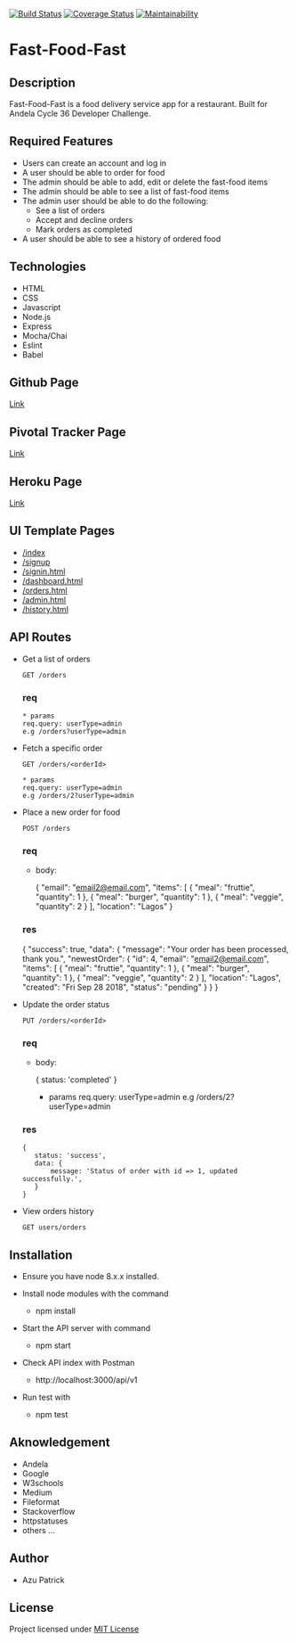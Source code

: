 [![Build Status](https://travis-ci.org/azupatrick0/Fast-Food-Fast.svg?branch=develop)](https://travis-ci.org/azupatrick0/Fast-Food-Fast)
[![Coverage Status](https://coveralls.io/repos/github/azupatrick0/Fast-Food-Fast/badge.svg?branch=develop)](https://coveralls.io/github/azupatrick0/Fast-Food-Fast?branch=develop)
[![Maintainability](https://api.codeclimate.com/v1/badges/43858cf4c54536e521f4/maintainability)](https://codeclimate.com/github/azupatrick0/Fast-Food-Fast/maintainability)
# Fast-Food-Fast
## Description
Fast-Food-Fast is a food delivery service app for a restaurant. Built for Andela Cycle 36 Developer Challenge.
## Required Features 
  * Users can create an account and log in 
  * A user should be able to order for food 
  * The admin should be able to add, edit or delete the fast-food items 
  * The admin should be able to see a list of fast-food items  
  * The admin user should be able to do the following:  
      * See a list of orders  
      * Accept and decline orders  
      * Mark orders as completed  
  * A user should be able to see a history of ordered food
## Technologies
  * HTML
  * CSS
  * Javascript
  * Node.js
  * Express
  * Mocha/Chai
  * Eslint
  * Babel
## Github Page
[Link](https://azupatrick0.github.io/Fast-Food-Fast/UI/index.html)
## Pivotal Tracker Page
[Link](https://www.pivotaltracker.com/n/projects/2193822)
## Heroku Page
[Link](https://fast-food-fast.herokuapp.com/api/v1)
## UI Template Pages
  * [/index](https://azupatrick0.github.io/Fast-Food-Fast/UI/index.html)   
  * [/signup](https://azupatrick0.github.io/Fast-Food-Fast/UI/signup.html)  
  * [/signin.html](https://azupatrick0.github.io/Fast-Food-Fast/UI/signin.html) 
  * [/dashboard.html](https://azupatrick0.github.io/Fast-Food-Fast/UI/dashboard.html) 
  * [/orders.html](https://azupatrick0.github.io/Fast-Food-Fast/UI/orders.html)  
  * [/admin.html](https://azupatrick0.github.io/Fast-Food-Fast/UI/admin.html)  
  * [/history.html](https://azupatrick0.github.io/Fast-Food-Fast/UI/history.html) 
## API Routes
* Get a list of orders

    ``` 
    GET /orders 
    ```
    ### req
    
      * params
      req.query: userType=admin
      e.g /orders?userType=admin
* Fetch a specific order

    ``` 
    GET /orders/<orderId>  
    ```
  
      * params
      req.query: userType=admin
      e.g /orders/2?userType=admin
* Place a new order for food

    ``` 
    POST /orders  
    ```
   ### req
   
  
    * body: 
    
      {
            "email": "email2@email.com",
            "items": [
                {
                    "meal": "fruttie",
                    "quantity": 1
                },
                {
                    "meal": "burger",
                    "quantity": 1
                },
                {
                    "meal": "veggie",
                    "quantity": 2
                }
            ],
            "location": "Lagos"
 }
   ### res
     {
    "success": true,
    "data": {
        "message": "Your order has been processed, thank you.",
        "newestOrder": {
            "id": 4,
            "email": "email2@email.com",
            "items": [
                {
                    "meal": "fruttie",
                    "quantity": 1
                },
                {
                    "meal": "burger",
                    "quantity": 1
                },
                {
                    "meal": "veggie",
                    "quantity": 2
                }
            ],
            "location": "Lagos",
            "created": "Fri Sep 28 2018",
            "status": "pending"
        }
    }
}
* Update the order status

    ``` 
    PUT /orders/<orderId>   
    ```
    ### req
    
    * body: 
      
      {
        status: 'completed'
      }
      
      * params
      req.query: userType=admin
      e.g /orders/2?userType=admin
      
     ### res
      
      {
         status: 'success',
         data: {
             message: 'Status of order with id => 1, updated successfully.',
         }
      }

* View orders history

    ``` 
    GET users/orders
    ```
    
## Installation
 * Ensure you have node 8.x.x installed.
 
 * Install node modules with the command
 
   * npm install
   
 * Start the API server with command
 
   * npm start
   
 * Check API index with Postman
 
   * http://localhost:3000/api/v1
   
 * Run test with
 
   * npm test
   
## Aknowledgement
 * Andela
 * Google
 * W3schools
 * Medium
 * Fileformat
 * Stackoverflow
 * httpstatuses
 * others ...
 ## Author
 * Azu Patrick
 ## License
 Project licensed under [MIT License](https://opensource.org/licenses/MIT)
